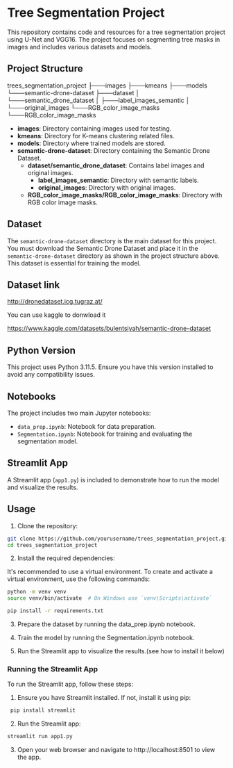 # Tree Segmentation Project

This repository contains code and resources for a tree segmentation project using U-Net and VGG16. The project focuses on segmenting tree masks in images and includes various datasets and models.

## Project Structure

trees_segmentation_project
├───images
├───kmeans
├───models
└───semantic-drone-dataset
├───dataset
│ └───semantic_drone_dataset
│ ├───label_images_semantic
│ └───original_images
└───RGB_color_image_masks
└───RGB_color_image_masks


- **images**: Directory containing images used for testing.
- **kmeans**: Directory for K-means clustering related files.
- **models**: Directory where trained models are stored.
- **semantic-drone-dataset**: Directory containing the Semantic Drone Dataset.
  - **dataset/semantic_drone_dataset**: Contains label images and original images.
    - **label_images_semantic**: Directory with semantic labels.
    - **original_images**: Directory with original images.
  - **RGB_color_image_masks/RGB_color_image_masks**: Directory with RGB color image masks.

## Dataset

The `semantic-drone-dataset` directory is the main dataset for this project. You must download the Semantic Drone Dataset and place it in the `semantic-drone-dataset` directory as shown in the project structure above. This dataset is essential for training the model.

## Dataset link

http://dronedataset.icg.tugraz.at/

You can use kaggle to donwload it

https://www.kaggle.com/datasets/bulentsiyah/semantic-drone-dataset

## Python Version

This project uses Python 3.11.5. Ensure you have this version installed to avoid any compatibility issues.

## Notebooks

The project includes two main Jupyter notebooks:
- `data_prep.ipynb`: Notebook for data preparation.
- `Segmentation.ipynb`: Notebook for training and evaluating the segmentation model.

## Streamlit App

A Streamlit app (`app1.py`) is included to demonstrate how to run the model and visualize the results.

## Usage

1. Clone the repository:

  ```bash
  git clone https://github.com/yourusername/trees_segmentation_project.git
  cd trees_segmentation_project
  ```
2. Install the required dependencies:

It's recommended to use a virtual environment. To create and activate a virtual environment, use the following commands:

```bash
python -m venv venv
source venv/bin/activate  # On Windows use `venv\Scripts\activate`
```

  ```bash
  pip install -r requirements.txt
  ```
3. Prepare the dataset by running the data_prep.ipynb notebook.

4. Train the model by running the Segmentation.ipynb notebook.

5. Run the Streamlit app to visualize the results.(see how to install it below)

### Running the Streamlit App

To run the Streamlit app, follow these steps:

1. Ensure you have Streamlit installed. If not, install it using pip:
  ```bash
   pip install streamlit
  ```
  
2. Run the Streamlit app:
  ```bash
  streamlit run app1.py
  ```

3. Open your web browser and navigate to http://localhost:8501 to view the app.
